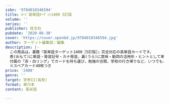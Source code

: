 ```yaml
---
isbn: '9784010346594'
title: ｶｰﾄﾞ英単語ﾀｰｹﾞｯﾄ1400 5訂版
volume: ''
series: ''
publisher: 旺文社
pubdate: '2020-06-30'
cover: 'https://cover.openbd.jp/9784010346594.jpg'
author: ターゲット編集部／編集
description: |-
  この商品は，書籍『英単語ターゲット1400［5訂版］』完全対応の英単語カードです。
  表(おもて)に単語・発音記号・カナ発音，裏(うら)に意味・動詞の活用形・ヒントとして単語の頭文字をしています。
  付属の「赤・白リング」でカードを持ち運び，勉強の合間，学校の行き帰りなど，いつでもどこでも気軽に単語を暗記できます。
  ※スペアカード40枚つき
price: '2400'
genre: ''
target: 学参II(高校)
format: 単行本
content: 英米語

---
```

